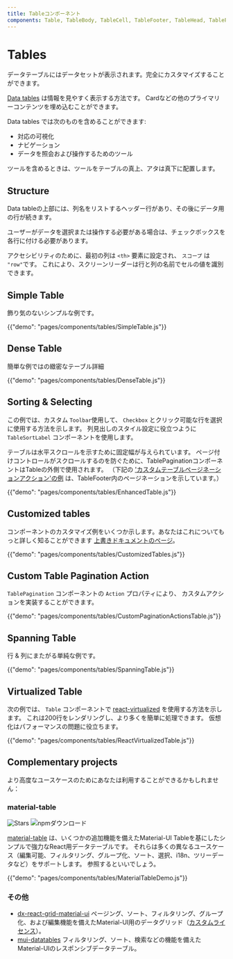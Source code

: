 ```yaml
---
title: Tableコンポーネント
components: Table, TableBody, TableCell, TableFooter, TableHead, TablePagination, TableRow, TableSortLabel
---
```


# Tables

<p class="description">データテーブルにはデータセットが表示されます。完全にカスタマイズすることができます。</p>

[Data tables](https://material.io/design/components/data-tables.html) は情報を見やすく表示する方法です。 Cardなどの他のプライマリーコンテンツを埋め込むことができます。

Data tables では次のものを含めることができます:

- 対応の可視化
- ナビゲーション
- データを照会および操作するためのツール

ツールを含めるときは、ツールをテーブルの真上、アタは真下に配置します。

## Structure

Data tableの上部には、列名をリストするヘッダー行があり、その後にデータ用の行が続きます。

ユーザーがデータを選択または操作する必要がある場合は、チェックボックスを各行に付ける必要があります。

アクセシビリティのために、最初の列は `<th>` 要素に設定され、 `スコープ` は `"row"`です。 これにより、スクリーンリーダーは行と列の名前でセルの値を識別できます。

## Simple Table

飾り気のないシンプルな例です。

{{"demo": "pages/components/tables/SimpleTable.js"}}

## Dense Table

簡単な例ではの緻密なテーブル詳細

{{"demo": "pages/components/tables/DenseTable.js"}}

## Sorting & Selecting

この例では、カスタム ` Toolbar `使用して、 ` Checkbox ` とクリック可能な行を選択に使用する方法を示します。 列見出しのスタイル設定に役立つように `TableSortLabel` コンポーネントを使用します。

テーブルは水平スクロールを示すために固定幅が与えられています。 ページ付けコントロールがスクロールするのを防ぐために、TablePaginationコンポーネントはTableの外側で使用されます。 （下記の ['カスタムテーブルページネーションアクション'の例](#custom-table-pagination-action) は、TableFooter内のページネーションを示しています。）

{{"demo": "pages/components/tables/EnhancedTable.js"}}

## Customized tables

コンポーネントのカスタマイズ例をいくつか示します。あなたはこれについてもっと詳しく知ることができます [上書きドキュメントのページ](/customization/components/)。

{{"demo": "pages/components/tables/CustomizedTables.js"}}

## Custom Table Pagination Action

`TablePagination` コンポーネントの `Action` プロパティにより、 カスタムアクションを実装することができます。

{{"demo": "pages/components/tables/CustomPaginationActionsTable.js"}}

## Spanning Table

行 & 列にまたがる単純な例です。

{{"demo": "pages/components/tables/SpanningTable.js"}}

## Virtualized Table

次の例では、 ` Table ` コンポーネントで [react-virtualized](https://github.com/bvaughn/react-virtualized) を使用する方法を示します。 これは200行をレンダリングし、より多くを簡単に処理できます。 仮想化はパフォーマンスの問題に役立ちます。

{{"demo": "pages/components/tables/ReactVirtualizedTable.js"}}

## Complementary projects

より高度なユースケースのためにあなたは利用することができるかもしれません：

### material-table

![Stars](https://img.shields.io/github/stars/mbrn/material-table.svg?style=social&label=Stars) ![npmダウンロード](https://img.shields.io/npm/dm/material-table.svg)

[material-table](https://github.com/mbrn/material-table) は、いくつかの追加機能を備えたMaterial-UI Tableを基にしたシンプルで強力なReact用データテーブルです。 それらは多くの異なるユースケース（編集可能、フィルタリング、グループ化、ソート、選択、i18n、ツリーデータなど）をサポートします。 参照するといいでしょう。

{{"demo": "pages/components/tables/MaterialTableDemo.js"}}

### その他

- [dx-react-grid-material-ui](https://devexpress.github.io/devextreme-reactive/react/grid/) ページング、ソート、フィルタリング、グループ化、および編集機能を備えたMaterial-UI用のデータグリッド（[カスタムライセンス](https://js.devexpress.com/licensing/)）。
- [mui-datatables](https://github.com/gregnb/mui-datatables) フィルタリング、ソート、検索などの機能を備えたMaterial-UIのレスポンシブデータテーブル。
